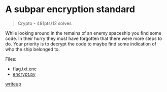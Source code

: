 # A subpar encryption standard
> Crypto - 481pts/12 solves

While looking around in the remains of an enemy spaceship you find some code.
In their hurry they must have forgotten that there were more steps to do.
Your priority is to decrypt the code to maybe find some indication of who the ship belonged to.

Files:
- [flag.txt.enc](src/flag.txt.enc)
- [encrypt.py](src/encrypt.py)

[writeup](writeup/README.md)